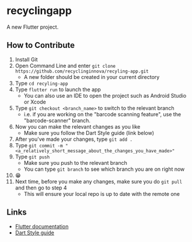 # recyclingapp

A new Flutter project.

## How to Contribute
1. Install Git
2. Open Command Line and enter `git clone https://github.com/recyclinginnova/recyling-app.git`
	- A new folder should be created in your current directory
3. Type `cd recyling-app`
4. Type `flutter run` to launch the app
	- You can also use an IDE to open the project such as Android Studio or Xcode
5. Type `git checkout <branch_name>` to switch to the relevant branch
	- i.e. if you are working on the "barcode scanning feature", use the "barcode-scanner" branch. 
6. Now you can make the relevant changes as you like
	- Make sure you follow the Dart Style guide (link below)
8. After you've made your changes, type `git add .`
9. Type `git commit -m "<a_relatively_short_message_about_the_changes_you_have_made>"`
10. Type `git push`
	- Make sure you push to the relevant branch
	- You can type `git branch` to see which branch you are on right now
11. 😁 
12. Next time, before you make any changes, make sure you do `git pull` and then go to step 4
	- This will ensure your local repo is up to date with the remote one

## Links
- [Flutter documentation](https://docs.flutter.dev/)
- [Dart Style guide](https://dart.dev/guides/language/effective-dart/style)
